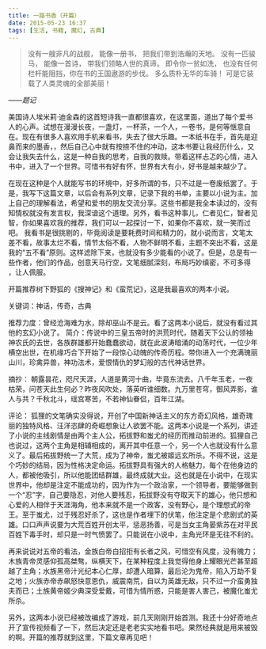 ```yaml
---
title: 一路书香（开篇）
date: 2015-05-23 16:37
tags: [生活, 书籍, 魔幻, 古典]
---
```


>没有一艘非凡的战舰， 能像一册书， 把我们带到浩瀚的天地。 
没有一匹骏马， 能像一首诗， 带我们领略人世的真谛。 
即令你一贫如洗， 也没有任何栏杆能阻挡，你在书的王国遨游的步伐。 
多么质朴无华的车骑！ 可是它装载了人类灵魂的全部美丽！

*——题记*

美国诗人埃米莉·迪金森的这首短诗我一直都很喜欢，在这里面，道出了每个爱书人的心声。试想在漫漫长夜，一盏灯，一杯茶，一个人，一卷书，是何等惬意自在。现在有很多人喜欢用手机来看书，失去了很大乐趣。一本纸书在手，首先是迎鼻而来的墨香，，然后自己心中就有按捺不住的冲动，这本书要让我经历什么，又会让我失去什么，这是一种自我的思考，自我的救赎。带着这样忐忑的心情，进入书中，进入了一个世界。可惜书有好有怀，世界有大有小，好书是越来越少了。

在现在这种是个人就能写书的环境中，好多所谓的书，只不过是一卷废纸罢了。于是，我写下这篇文章，以后会有系列文章，记录下我的书单，主要以小说为主。加上自己的理解看法，希望和爱书的朋友交流分享。这些书都是我全本读过的，没有知情权就没有发言权，我深谙这个道理。另外，看书这种事儿，仁者见仁，智者见智，你如果喜欢我的推荐，我们可以一起探讨一下，如果你不喜欢，就一笑而过吧。 我看书是很挑剔的，毕竟阅读是要耗费时间和精力的，就小说而言，文笔太差不看，故事太烂不看，情节太俗不看，人物不鲜明不看，主题不突出不看，这是我的“五不看”原则。这样滤除下来，也就没有多少能看的小说了。但是，总是有一些作者，他们的作品，创意天马行空，文笔细腻深刻，布局巧妙缜密，不可多得 ，让人佩服。

开篇推荐树下野狐的《搜神记》和《蛮荒记》，这是我最喜欢的两本小说。

关键词：神话，传奇，古典

推荐力度：曾经沧海难为水，除却巫山不是云。看了这两本小说后，就没有看过其他的玄幻小说了。
简介：传说中的三皇五帝时的洪荒时代，随着天下公认的领袖神农氏的去世，各族群雄都开始蠢蠢欲动，就在此波涛暗涌的动荡时代，一位少年横空出世，在机缘巧合下开始了一段惊心动魄的传奇历程。带你进入一个充满瑰丽山川，珍禽异兽，神功法术，爱恨情仇的梦幻般的古代神话世界。

摘抄：
朝露昙花，咫尺天涯，人道是黄河十曲，毕竟东流去。八千年玉老，一夜枯荣，问苍天此生何必？昨夜风吹处，落英听谁细数。九万里苍穹，御风弄影，谁人与共？千秋北斗，瑶宫寒苦，不若神仙眷侣，百年江湖。

评论：
狐狸的文笔确实没得说，开创了中国新神话主义的东方奇幻风格，雄奇瑰丽的独特风格、汪洋恣肆的奇崛想象让人欲罢不能。这两本小说是一个系列，讲述了小说的主线剧情是由两个主人公，拓拔野和蚩尤的经历而推动前进的。狐狸自己也说过，这两个主角是相辅相成的，离开其中任意一个，另一个人也就没有什么意义了。最后拓拔野统一了大荒，成为了神帝，蚩尤被姬远玄所杀。不得不说，这是个巧妙的结局，因为性格决定命运。拓拔野具有强大的人格魅力，每个在他身边的人，都被他吸引，所以他能团结群雄，最终成就大业。这也就是在小说中，在现实世界中，他却是注定不能成功的，因为作为一个政治家，一个领导者，要能够做到一个“忍”字，自己要隐忍，对他人要残忍，拓拔野没有夺取天下的雄心，他只想和心爱的人相伴于天涯海角，他本来就不是一个政客，没有野心，是个理想式的帝王。至于蚩尤，过于残忍好杀了，这也是作者埋下的伏笔，他注定是个悲剧式的英雄。口口声声说要为大荒百姓开创太平，惩恶扬善，可是当女主角晏紫苏在对平民百姓下毒手时，却只是一时气愤罢了。只能说在小说中，主角光环是无往不利的。

再来说说对五帝的看法，金族白帝白招拒有长者之风，可惜空有风度，没有魄力；木族青帝灵感仰孤高桀骜，纵横天下，在某种程度上我觉得他身上耀眼光芒甚至超越了主角；水族黑帝汁光纪本心仁厚，却遭人暗算，最后沦为鬼帝，陷入万劫不复之地；火族赤帝赤飙怒快意恩仇，威震南荒，自以为英雄无敌，只不过一介蛮勇独夫而已；土族黄帝姬少典深受爱戴，可惜为情所惑，只能是害人害己，被魔化蚩尤所杀。

另外，这两本小说已经被改编成了游戏，前几天刚刚开始首测。我还十分好奇地点开了宣传视频看了一下，然后决定还是老老实实地看书吧。果然经典就是用来被毁的啊。开篇的推荐就到这里，下篇文章再见吧！

